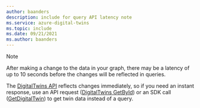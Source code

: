 ```yaml
---
author: baanders
description: include for query API latency note
ms.service: azure-digital-twins
ms.topic: include
ms.date: 09/21/2021
ms.author: baanders
---
```


>[!NOTE]
>After making a change to the data in your graph, there may be a latency of up to 10 seconds before the changes will be reflected in queries. 
>
>The [DigitalTwins API](../articles/digital-twins/concepts-apis-sdks.md#data-plane-apis) reflects changes immediately, so if you need an instant response, use an API request ([DigitalTwins GetById](/rest/api/digital-twins/dataplane/twins/digital-twins-get-by-id)) or an SDK call ([GetDigitalTwin](/dotnet/api/azure.digitaltwins.core.digitaltwinsclient.getdigitaltwin?view=azure-dotnet&preserve-view=true)) to get twin data instead of a query.